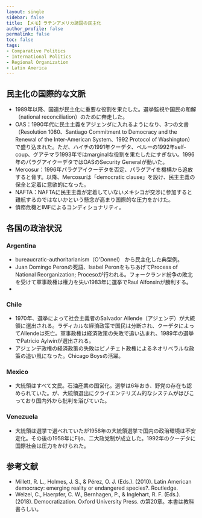 ```yaml
---
layout: single
sidebar: false
title: 【メモ】ラテンアメリカ諸国の民主化
author_profile: false
permalink: false
toc: false
tags:
- Comparative Politics
- International Politics
- Regional Organization
- Latin America
---
```


## 民主化の国際的な文脈
- 1989年以降、国連が民主化に重要な役割を果たした。選挙監視や国民の和解（national reconciliation）のために奔走した。
- OAS：1990年代に民主主義をアジェンダに入れるようになり、3つの文書（Resolution 1080、Santiago Commitment to Democracy and the Renewal of the Inter-American System、1992 Protocol of Washington）で盛り込まれた。ただ、ハイチの1991年クーデタ、ペルーの1992年self-coup、グアテマラ1993年ではmarginalな役割を果たしたにすぎない。1996年のパラグアイクーデタではOASのSecurity Generalが動いた。
- Mercosur：1996年パラグアイクーデタを否定、パラグアイを機構から追放すると脅す。以降、Mercosurは「democratic clause」を設け、民主主義の保全と定着に意欲的になった。
- NAFTA：NAFTAに民主主義が定着していないメキシコが交渉に参加すると難航するのではないかという懸念が高まり国際的な圧力をかけた。
- 債務危機とIMFによるコンディショナリティ。


## 各国の政治状況
### Argentina
- bureaucratic-authoritarianism（O'Donnel） から民主化した典型例。
- Juan Domingo Peronの死語、Isabel PeronをもちあげてProcess of National Reorganization; Procesoが行われる。フォークランド紛争の敗北を受けて軍事政権は権力を失い1983年に選挙でRaul Alfonsinが勝利する。
- 

### Chile
- 1970年、選挙によって社会主義者のSalvador Allende（アジェンデ）が大統領に選出される。ラディカルな経済政策で国民は分断され、クーデタによってAllendeは死亡。軍事政権は経済政策の失敗で追い込まれ、1989年の選挙でPatricio Aylwinが選出される。
- アジェンデ政権の経済政策の失敗はピノチェト政権によるネオリベラルな政策の追い風になった。Chicago Boysの活躍。

### Mexico
- 大統領はすべて文民。石油産業の国営化。選挙は6年おき、野党の存在も認められていた。が、大統領選出にクライエンテリズム的なシステムがはびこっており国内外から批判を浴びていた。

### Venezuela
- 大統領は選挙で選べれていたが1958年の大統領選挙で国内の政治環境は不安定化。その後の1958年にFijo、二大政党制が成立した。1992年のクーデタに国際社会は圧力をかけられた。


## 参考文献
- Millett, R. L., Holmes, J. S., & Pérez, O. J. (Eds.). (2010). Latin American democracy: emerging reality or endangered species?. Routledge.
- Welzel, C., Haerpfer, C. W., Bernhagen, P., & Inglehart, R. F. (Eds.). (2018). Democratization. Oxford University Press. の第20章。本書は教科書らしい。
